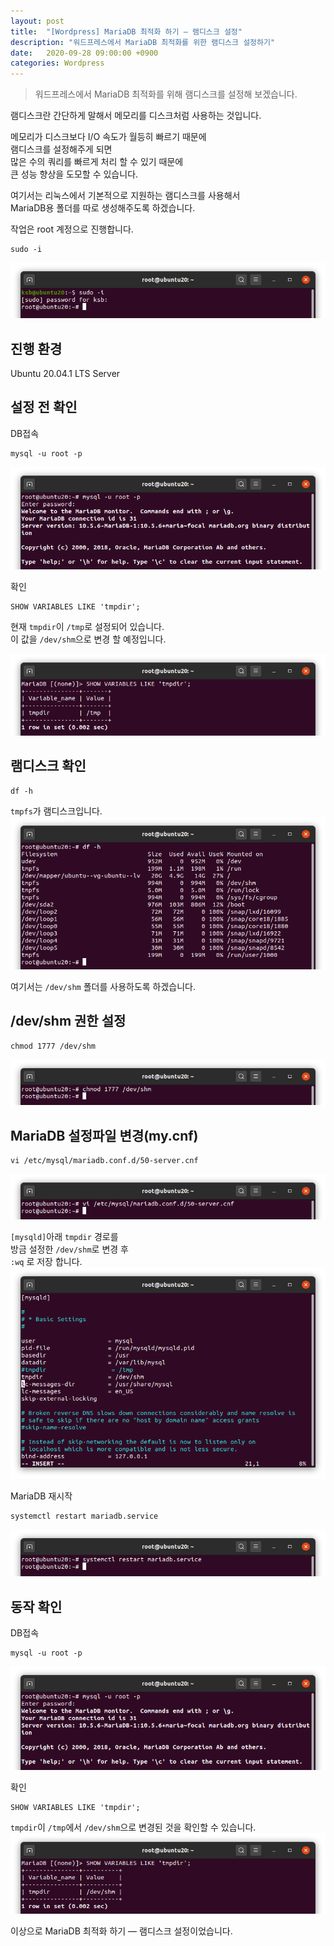 ```yaml
---
layout: post
title:  "[Wordpress] MariaDB 최적화 하기 — 램디스크 설정"
description: "워드프레스에서 MariaDB 최적화를 위한 램디스크 설정하기"
date:   2020-09-28 09:00:00 +0900
categories: Wordpress
---
```


>워드프레스에서 MariaDB 최적화를 위해 램디스크를 설정해 보겠습니다.

램디스크란 간단하게 말해서 메모리를 디스크처럼 사용하는 것입니다.

메모리가 디스크보다 I/O 속도가 월등히 빠르기 때문에  
램디스크를 설정해주게 되면  
많은 수의 쿼리를 빠르게 처리 할 수 있기 때문에  
큰 성능 향상을 도모할 수 있습니다.

여기서는 리눅스에서 기본적으로 지원하는 램디스크를 사용해서  
MariaDB용 폴더를 따로 생성해주도록 하겠습니다.

작업은 root 계정으로 진행합니다.
```
sudo -i
```
![MariaDB 최적화 하기 — 램디스크 설정-1](/assets/images/2020-10-24/optimizing-mariadb-using-ramdisk-1.png)

## 진행 환경
Ubuntu 20.04.1 LTS Server

## 설정 전 확인
DB접속
```
mysql -u root -p
```
![MariaDB 최적화 하기 — 램디스크 설정-2](/assets/images/2020-10-24/optimizing-mariadb-using-ramdisk-2.png)

확인
```
SHOW VARIABLES LIKE 'tmpdir';
```
현재 `tmpdir`이 `/tmp`로 설정되어 있습니다.  
이 값을 `/dev/shm`으로 변경 할 예정입니다.

![MariaDB 최적화 하기 — 램디스크 설정-3](/assets/images/2020-10-24/optimizing-mariadb-using-ramdisk-3.png)

## 램디스크 확인
```
df -h
```
`tmpfs`가 램디스크입니다.
![MariaDB 최적화 하기 — 램디스크 설정-4](/assets/images/2020-10-24/optimizing-mariadb-using-ramdisk-4.png)

여기서는 `/dev/shm` 폴더를 사용하도록 하겠습니다.

## /dev/shm 권한 설정
```
chmod 1777 /dev/shm
```
![MariaDB 최적화 하기 — 램디스크 설정-5](/assets/images/2020-10-24/optimizing-mariadb-using-ramdisk-5.png)

## MariaDB 설정파일 변경(my.cnf)
```
vi /etc/mysql/mariadb.conf.d/50-server.cnf
```
![MariaDB 최적화 하기 — 램디스크 설정-6](/assets/images/2020-10-24/optimizing-mariadb-using-ramdisk-6.png)

`[mysqld]`아래 `tmpdir` 경로를  
방금 설정한 `/dev/shm`로 변경 후  
`:wq` 로 저장 합니다.
![MariaDB 최적화 하기 — 램디스크 설정-7](/assets/images/2020-10-24/optimizing-mariadb-using-ramdisk-7.png)

MariaDB 재시작
```
systemctl restart mariadb.service
```
![MariaDB 최적화 하기 — 램디스크 설정-8](/assets/images/2020-10-24/optimizing-mariadb-using-ramdisk-8.png)

## 동작 확인
DB접속
```
mysql -u root -p
```
![MariaDB 최적화 하기 — 램디스크 설정-9](/assets/images/2020-10-24/optimizing-mariadb-using-ramdisk-9.png)

확인
```
SHOW VARIABLES LIKE 'tmpdir';
```
`tmpdir`이 `/tmp`에서 `/dev/shm`으로 변경된 것을 확인할 수 있습니다.
![MariaDB 최적화 하기 — 램디스크 설정-10](/assets/images/2020-10-24/optimizing-mariadb-using-ramdisk-10.png)

이상으로 MariaDB 최적화 하기 — 램디스크 설정이었습니다.